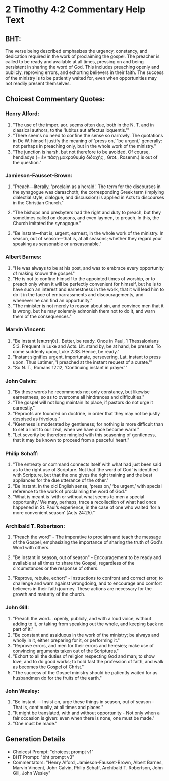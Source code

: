 # 2 Timothy 4:2 Commentary Help Text

## BHT:
The verse being described emphasizes the urgency, constancy, and dedication required in the work of proclaiming the gospel. The preacher is called to be ready and available at all times, pressing on and being persistent in sharing the word of God. This includes preaching openly and publicly, reproving errors, and exhorting believers in their faith. The success of the ministry is to be patiently waited for, even when opportunities may not readily present themselves.

## Choicest Commentary Quotes:
### Henry Alford:
1. "The use of the imper. aor. seems often due, both in the N. T. and in classical authors, to the 'lubitus aut affectus loquentis.'" 
2. "There seems no need to confine the sense so narrowly. The quotations in De W. himself justify the meaning of 'press on,' 'be urgent,' generally: not perhaps in preaching only, but in the whole work of the ministry."
3. "The junction is harsh, but not therefore to be avoided. Of course, hendiadys (= ἐν πάσῃ μακροθυμίᾳ διδαχῆς , Grot., Rosenm.) is out of the question."

### Jamieson-Fausset-Brown:
1. "Preach—literally, 'proclaim as a herald.' The term for the discourses in the synagogue was daraschoth; the corresponding Greek term (implying dialectial style, dialogue, and discussion) is applied in Acts to discourses in the Christian Church." 

2. "The bishops and presbyters had the right and duty to preach, but they sometimes called on deacons, and even laymen, to preach. In this, the Church imitated the synagogue." 

3. "Be instant—that is, urgent, earnest, in the whole work of the ministry. In season, out of season—that is, at all seasons; whether they regard your speaking as seasonable or unseasonable."

### Albert Barnes:
1. "He was always to be at his post, and was to embrace every opportunity of making known the gospel."
2. "He is not to confine himself to the appointed times of worship, or to preach only when it will be perfectly convenient for himself, but he is to have such an interest and earnestness in the work, that it will lead him to do it in the face of embarrassments and discouragements, and whenever he can find an opportunity."
3. "The minister is not merely to reason about sin, and convince men that it is wrong, but he may solemnly admonish them not to do it, and warn them of the consequences."

### Marvin Vincent:
1. "Be instant [επιστηθι] . Better, be ready. Once in Paul, 1 Thessalonians 5:3. Frequent in Luke and Acts. Lit. stand by, be at hand, be present. To come suddenly upon, Luke 2:38. Hence, be ready."
2. "Instant signifies urgent, importunate, persevering. Lat. instant to press upon. Thus Latimer, 'I preached at the instant request of a curate.'"
3. "So N. T., Romans 12:12, 'Continuing instant in prayer.'"

### John Calvin:
1. "By these words he recommends not only constancy, but likewise earnestness, so as to overcome all hindrances and difficulties."
2. "The gospel will not long maintain its place, if pastors do not urge it earnestly."
3. "Reproofs are founded on doctrine, in order that they may not be justly despised as frivolous."
4. "Keenness is moderated by gentleness; for nothing is more difficult than to set a limit to our zeal, when we have once become warm."
5. "Let severity be therefore mingled with this seasoning of gentleness, that it may be known to proceed from a peaceful heart."

### Philip Schaff:
1. "The entreaty or command connects itself with what had just been said as to the right use of Scripture. Not that ‘the word of God’ is identified with Scripture, but that the one gives the right training and the best appliances for the due utterance of the other."
2. "Be instant. In the old English sense, ‘press on,’ ‘be urgent,’ with special reference to the work of proclaiming the word of God."
3. "What is meant is ‘with or without what seems to men a special opportunity.’ We may, perhaps, trace a recollection of what had once happened in St. Paul’s experience, in the case of one who waited ‘for a more convenient season’ (Acts 24:25)."

### Archibald T. Robertson:
1. "Preach the word" - The imperative to proclaim and teach the message of the Gospel, emphasizing the importance of sharing the truth of God's Word with others.

2. "Be instant in season, out of season" - Encouragement to be ready and available at all times to share the Gospel, regardless of the circumstances or the response of others.

3. "Reprove, rebuke, exhort" - Instructions to confront and correct error, to challenge and warn against wrongdoing, and to encourage and comfort believers in their faith journey. These actions are necessary for the growth and maturity of the church.

### John Gill:
1. "Preach the word... openly, publicly, and with a loud voice, without adding to it, or taking from speaking out the whole, and keeping back no part of it."
2. "Be constant and assiduous in the work of the ministry; be always and wholly in it, either preparing for it, or performing it."
3. "Reprove errors, and men for their errors and heresies; make use of convincing arguments taken out of the Scriptures."
4. "Exhort to all the duties of religion respecting God and man; to show love, and to do good works; to hold fast the profession of faith, and walk as becomes the Gospel of Christ."
5. "The success of the Gospel ministry should be patiently waited for as husbandmen do for the fruits of the earth."

### John Wesley:
1. "Be instant — Insist on, urge these things in season, out of season - That is, continually, at all times and places."
2. "It might be translated, with and without opportunity - Not only when a fair occasion is given: even when there is none, one must be made."
3. "One must be made."


## Generation Details
- Choicest Prompt: "choicest prompt v1"
- BHT Prompt: "bht prompt v3"
- Commentators: "Henry Alford, Jamieson-Fausset-Brown, Albert Barnes, Marvin Vincent, John Calvin, Philip Schaff, Archibald T. Robertson, John Gill, John Wesley"
